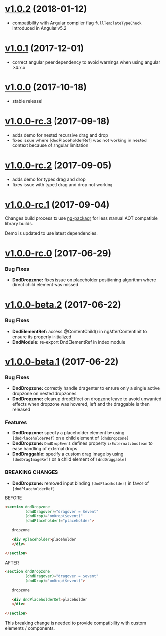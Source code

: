 <a name="v1.0.2"></a>
# [v1.0.2](https://github.com/reppners/ngx-drag-drop/compare/v1.0.1...v1.0.2) (2018-01-12)

* compatibility with Angular compiler flag `fullTemplateTypeCheck` introduced in Angular v5.2


<a name="v1.0.1"></a>
# [v1.0.1](https://github.com/reppners/ngx-drag-drop/compare/v1.0.0...v1.0.1) (2017-12-01)

* correct angular peer dependency to avoid warnings when using angular >4.x.x


<a name="v1.0.0"></a>
# [v1.0.0](https://github.com/reppners/ngx-drag-drop/compare/v1.0.0-rc.3...v1.0.0) (2017-10-18)

* stable release! 


<a name="v1.0.0-rc.3"></a>
# [v1.0.0-rc.3](https://github.com/reppners/ngx-drag-drop/compare/v1.0.0-rc.2...v1.0.0-rc.3) (2017-09-18)

* adds demo for nested recursive drag and drop
* fixes issue where [dndPlaceholderRef] was not working in nested context because of angular limitation


<a name="v1.0.0-rc.2"></a>
# [v1.0.0-rc.2](https://github.com/reppners/ngx-drag-drop/compare/v1.0.0-rc.1...v1.0.0-rc.2) (2017-09-05)

* adds demo for typed drag and drop
* fixes issue with typed drag and drop not working


<a name="v1.0.0-rc.1"></a>
# [v1.0.0-rc.1](https://github.com/reppners/ngx-drag-drop/compare/v1.0.0-rc.0...v1.0.0-rc.1) (2017-09-04)

Changes build process to use [ng-packagr](https://github.com/dherges/ng-packagr) for less manual AOT compatible
library builds.

Demo is updated to use latest dependencies.


<a name="v1.0.0-rc.0"></a>
# [v1.0.0-rc.0](https://github.com/reppners/ngx-drag-drop/compare/v1.0.0-beta.2...v1.0.0-rc.0) (2017-06-29)

### Bug Fixes

* **DndDropzone:** fixes issue on placeholder positioning algorithm where direct child element was missed


<a name="v1.0.0-beta.2"></a>
# [v1.0.0-beta.2](https://github.com/reppners/ngx-drag-drop/compare/v1.0.0-beta.1...v1.0.0-beta.2) (2017-06-22)

### Bug Fixes

* **DndElementRef:** access @ContentChild() in ngAfterContentInit to ensure its properly initialized
* **DndModule:** re-export DndElementRef in index module


<a name="v1.0.0-beta.1"></a>
# [v1.0.0-beta.1](https://github.com/reppners/ngx-drag-drop/compare/v1.0.0-beta.0...v1.0.0-beta.1) (2017-06-22)

### Bug Fixes

* **DndDropzone:** correctly handle dragenter to ensure only a single active dropzone on nested dropzones
* **DndDropzone:** cleanup dropEffect on dropzone leave to avoid unwanted effects when dropzone was hovered, left and the draggable is then released


### Features

* **DndDropzone:** specify a placeholder element by using `[dndPlaceholderRef]` on a child element of `[dndDropzone]`
* **DndDropzone:** `DndDropEvent` defines property `isExternal:boolean` to ease handling of external drops
* **DndDraggable:** specify a custom drag image by using `[dndDragImageRef]` on a child element of `[dndDraggable]`


### BREAKING CHANGES

* **DndDropzone:** removed input binding `[dndPlaceholder]` in favor of `[dndPlaceholderRef]`

BEFORE
```HTML
<section dndDropzone
         (dndDragover)="dragover = $event"
         (dndDrop)="onDrop($event)"
         [dndPlaceholder]="placeholder">
   
   dropzone
   
   <div #placeholder>placeholder
   </div>
   
</section>
```

AFTER
```HTML
<section dndDropzone
         (dndDragover)="dragover = $event"
         (dndDrop)="onDrop($event)">
   
   dropzone
   
   <div dndPlaceholderRef>placeholder
   </div>
   
</section>
```

This breaking change is needed to provide compatibility with custom elements / components.
